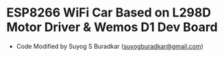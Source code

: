 # ESP8266 WiFi Car Based on L298D Motor Driver & Wemos D1 Dev Board

* Code Modified by Suyog S Buradkar (suyogburadkar@gmail.com)
